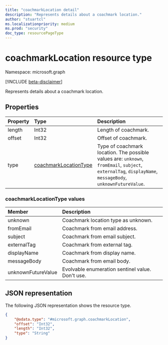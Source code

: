 ```yaml
---
title: "coachmarkLocation detail"
description: "Represents details about a coachmark location."
author: "stuartcl"
ms.localizationpriority: medium
ms.prod: "security"
doc_type: resourcePageType
---
```


# coachmarkLocation resource type

Namespace: microsoft.graph

[!INCLUDE [beta-disclaimer](../../includes/beta-disclaimer.md)]

Represents details about a coachmark location.

## Properties

|Property|Type|Description|
|:---|:---|:---|
|length|Int32|Length of coachmark.|
|offset|Int32|Offset of coachmark.|
|type|[coachmarkLocationType](#coachmarklocationtype-values)|Type of coachmark location. The possible values are: `unknown`, `fromEmail`, `subject`, `externalTag`, `displayName`, `messageBody`, `unknownFutureValue`.|

### coachmarkLocationType values

|Member|Description |
|:---|:---|
|unknown| Coachmark location type as unknown. |
|fromEmail| Coachmark from email address. |
|subject| Coachmark from email subject. |
|externalTag| Coachmark from external tag. |
|displayName| Coachmark from display name. |
|messageBody| Coachmark from email body. |
|unknownFutureValue| Evolvable enumeration sentinel value. Don't use. |

## JSON representation

The following JSON representation shows the resource type.
<!-- {
  "blockType": "resource",
  "@odata.type": "microsoft.graph.coachmarkLocation"
}
-->
``` json
{
    "@odata.type": "#microsoft.graph.coachmarkLocation",
    "offset": "Int32",
    "length": "Int32",
    "type": "String"
}
```
